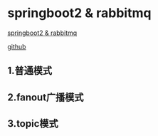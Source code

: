 # springboot2 & rabbitmq

[springboot2 & rabbitmq](https://www.jianshu.com/p/0d400d30936b)

[github](https://github.com/YuKongEr/SpringBoot-Study)

## 1.普通模式

## 2.fanout广播模式

## 3.topic模式
